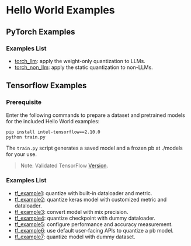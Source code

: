 # Hello World Examples

## PyTorch Examples
### Examples List
* [torch_llm](/examples/helloworld/torch_llm): apply the weight-only quantization to LLMs.
* [torch_non_llm](/examples/helloworld/torch_non_llm): apply the static quantization to non-LLMs.

## Tensorflow Examples
### Prerequisite
Enter the following commands to prepare a dataset and pretrained models for the included Hello World examples:

```shell
pip install intel-tensorflow==2.10.0
python train.py
```
The `train.py` script generates a saved model and a frozen pb at ./models for your use.
> Note: Validated TensorFlow [Version](/docs/source/installation_guide.md#validated-software-environment).

### Examples List
* [tf_example1](/examples/helloworld/tf_example1): quantize with built-in dataloader and metric.
* [tf_example2](/examples/helloworld/tf_example2): quantize keras model with customized metric and dataloader.
* [tf_example3](/examples/helloworld/tf_example3): convert model with mix precision.
* [tf_example4](/examples/helloworld/tf_example4): quantize checkpoint with dummy dataloader.
* [tf_example5](/examples/helloworld/tf_example5): configure performance and accuracy measurement.
* [tf_example6](/examples/helloworld/tf_example6): use default user-facing APIs to quantize a pb model.
* [tf_example7](/examples/helloworld/tf_example7): quantize model with dummy dataset.
